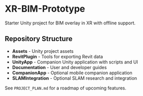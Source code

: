 # XR-BIM-Prototype

Starter Unity project for BIM overlay in XR with offline support.

## Repository Structure

- **Assets** - Unity project assets
- **RevitPlugin** - Tools for exporting Revit data
- **UnityApp** - Companion Unity application with scripts and UI
- **Documentation** - User and developer guides
- **CompanionApp** - Optional mobile companion application
- **SLAMIntegration** - Optional SLAM research and integration

See `PROJECT_PLAN.md` for a roadmap of upcoming features.
